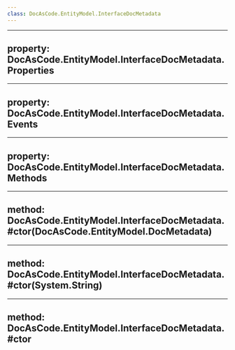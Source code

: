 ```yaml
---
class: DocAsCode.EntityModel.InterfaceDocMetadata
---
```


---
property: DocAsCode.EntityModel.InterfaceDocMetadata.Properties
---

---
property: DocAsCode.EntityModel.InterfaceDocMetadata.Events
---

---
property: DocAsCode.EntityModel.InterfaceDocMetadata.Methods
---

---
method: DocAsCode.EntityModel.InterfaceDocMetadata.#ctor(DocAsCode.EntityModel.DocMetadata)
---

---
method: DocAsCode.EntityModel.InterfaceDocMetadata.#ctor(System.String)
---

---
method: DocAsCode.EntityModel.InterfaceDocMetadata.#ctor
---

